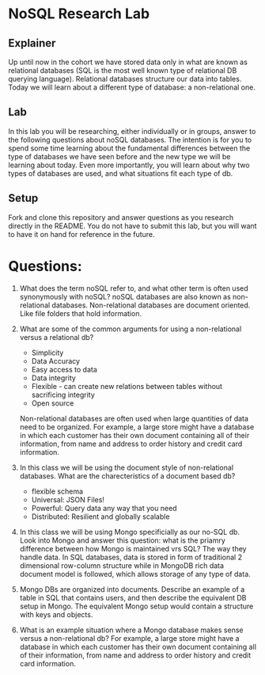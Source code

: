 # NoSQL Research Lab

## Explainer
Up until now in the cohort we have stored data only in what are known as relational databases (SQL is the most well known type of relational DB querying language). Relational databases structure our data into tables. Today we will learn about a different type of database: a non-relational one. 

## Lab

In this lab you will be researching, either individually or in groups, answer to the following questions about noSQL databases. The intention is for you to spend some time learning about the fundamental differences between the type of databases we have seen before and the new type we will be learning about today. Even more importantly, you will learn about why two types of databases are used, and what situations fit each type of db. 

## Setup

Fork and clone this repository and answer questions as you research directly in the README. You do not have to submit this lab, but you will want to have it on hand for reference in the future. 

# Questions:
1. What does the term noSQL refer to, and what other term is often used synonymously with noSQL?
    noSQL databases are also known as non-relational databases. Non-relational databases are document oriented. Like file folders that hold information. 

2. What are some of the common arguments for using a non-relational versus a relational db?
    * Simplicity
    * Data Accuracy
    * Easy access to data
    * Data integrity
    * Flexible - can create new relations between tables without sacrificing integrity
    * Open source

    Non-relational databases are often used when large quantities of data need to be organized. For example, a large store might have a database in which each customer has their own document containing all of their information, from name and address to order history and credit card information.

3. In this class we will be using the document style of non-relational databases. What are the charecteristics of a document based db? 
    * flexible schema
    * Universal: JSON Files!
    * Powerful: Query data any way that you need
    * Distributed: Resilient and globally scalable

4. In this class we will be using Mongo specificially as our no-SQL db. Look into Mongo and answer this question: what is the priamry difference between how Mongo is maintained vrs SQL?
    The way they handle data. In SQL databases, data is stored in form of traditional 2 dimensional row-column structure while in MongoDB rich data document model is followed, which allows storage of any type of data.

5. Mongo DBs are organized into documents. Describe an example of a table in SQL that contains users, and then describe the equivalent DB setup in Mongo. 
    The equivalent Mongo setup would contain a structure with keys and objects.

6. What is an example situation where a Mongo database makes sense versus a non-relational db?
    For example, a large store might have a database in which each customer has their own document containing all of their information, from name and address to order history and credit card information.    
